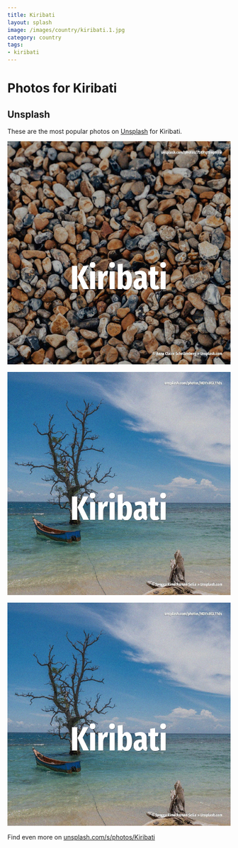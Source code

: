 ```yaml
---
title: Kiribati
layout: splash
image: /images/country/kiribati.1.jpg
category: country
tags:
- kiribati
---
```

# Photos for Kiribati

## Unsplash

These are the most popular photos on [Unsplash](https://unsplash.com) for Kiribati.

![Kiribati](/images/country/kiribati.1.jpg)

![Kiribati](/images/country/kiribati.2.jpg)

![Kiribati](/images/country/kiribati.3.jpg)

Find even more on [unsplash.com/s/photos/Kiribati](https://unsplash.com/s/photos/Kiribati)